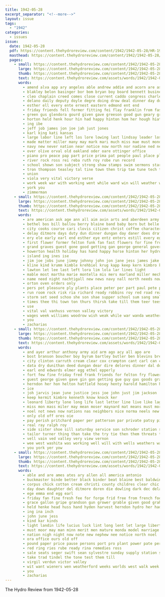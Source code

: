 ```yaml
---
title: 1942-05-28
excerpt_separator: "<!--more-->"
layout: issue
tags:
  - "1942"
categories:
  - issues
issue:
  date: 1942-05-28
  pdf: https://content.thehydroreview.com/content/1942/1942-05-28/HR-1942-05-28.pdf
  masthead: https://content.thehydroreview.com/content/1942/1942-05-28/masthead/HR-1942-05-28.jpg
  pages:
    - small: https://content.thehydroreview.com/content/1942/1942-05-28/small/HR-1942-05-28-01.jpg
      large: https://content.thehydroreview.com/content/1942/1942-05-28/large/HR-1942-05-28-01.jpg
      thumb: https://content.thehydroreview.com/content/1942/1942-05-28/thumbnails/HR-1942-05-28-01.jpg
      text: https://content.thehydroreview.com/assets/words/1942/1942-05-28/HR-1942-05-28-01.txt
      words:
        - amend alva app ary angeles able andrew addie and acorn are ast alf all area aun ain american
        - blakley belon basinger bor bom bryan boy board bennett business boys bank buy besinger baby bar been baptist ball brother bet bert berry bett base betty bonds both bell bible body bay banner bethany browne but brown band back bachelor big begin
        - cleo chaplain creed comes close current caddo congress charles cedar crail choo cavener corners christian course canto care christ child class clinton cotton county che city colle church childre college can
        - delano daily deputy doyle degre doing drow deal dinner day dure daughter duncan dies dona during days deschene
        - esther ell every ente ernest eastern edmond ent end
        - friday friends fell former fitting fei flay franklin from fast foo fitzgerald far farm folks fisher few for found first farmer field ford fall fae
        - green gus glendora gourd given gave greeson good gun geary grandson grade goes goucher goff ger grand gra gain
        - horton held henk hour hin had happy hinton hom her hough hiatt howard henke honor hot hand hen hume hydro has hens holding helen hope high home him
        - ing ibe
        - jeff job james jon joe jah just jones
        - karl king kati kansas
        - large labor line left los lore lowing last lindsay leader lose long less lorance lor lewellen lee light
        - made matter miller many may mark mari much miss mae must monday more man men moor march mabel mayer morning mapel miles main
        - navy new never nation near notice now north nor nadine ned ness name night not
        - over olive orval old oakland oder oare ottinger office
        - piano pro peace pap part price prima pat people paul place plant pose pany por pera public phyllis past pledge
        - river rock ross rei reba ruth roy robe run record
        - school shown son subject strong shaw stamps swim sermons star stroke save spang swift stockton slagell sunday schoo springs side she sund still simpson sary safe sand store search stephens sleep service special stamp sermon shoulders seven sue saturday soon slemp sister saw sch
        - tron thompson teasley tal tine town then trip tae tune tech tad train turn tha tar them the tippy thy trucks take tam thi ton than tol
        - union
        - viola very vital victory verse
        - work week war with working went while ward win will weather wyatt wine way wife word was wee worth
        - york you
        - zimmerman
    - small: https://content.thehydroreview.com/content/1942/1942-05-28/small/HR-1942-05-28-02.jpg
      large: https://content.thehydroreview.com/content/1942/1942-05-28/large/HR-1942-05-28-02.jpg
      thumb: https://content.thehydroreview.com/content/1942/1942-05-28/thumbnails/HR-1942-05-28-02.jpg
      text: https://content.thehydroreview.com/assets/words/1942/1942-05-28/HR-1942-05-28-02.txt
      words:
        - are american ask age ann all aim avin arts and aberdeen army ash ammer able ates atha
        - bethel bos bill ballou berry blaine band baby born but belle brought bohn best bertha bunch ben buckmaster boschert broadway bridgeport bate business
        - city cooks course cari clovis citizen christ coffee character class can caddo company craft car come church claude county charles
        - delay ditmore days duty dun dinner dungan day daner does draft director daughter
        - ery ele early earl end esther eye entz enters estill every egg
        - first flower former felton funk fan fast flowers for fine from friday fam fill fleet far folks frank fulton few friendly freshman furnish friends fresh fred fea
        - grand graves guest gone good getting gan george general governor grain given gregg
        - howerton health holiday has hand happy horse hinton her hydro harvest henry home honor high harry had
        - island ing ines ise
        - jim joe jobs june jimmy johnny john jon jane jess james jake jones just
        - kline kind krumm kimble krehbiel krug kapp keep kern kimbro karlin
        - lawton let lee last left lora lim lola lar lines light
        - mable most martha marie montella mis mers marland miller mechanic members marriage may mason mary myrtle men many massey margaret mcguire mildred match medley mash min moot more monday must misa martin mail
        - name need night nachtigall new news navy nall north needs now ning not nowka nations notice nied
        - orton oven orders only
        - pers pot pleasure ply plants place peter per part paul pete pleasant present pore packard pare plant pride
        - run room rock risk ria richard ready robbins roy red road reason rail reynolds rape rose read reno rubi randal rede rope
        - storm set seed schoo she son shae supper school sum sang small standard sutton see short sat shih sisson sund sun station sunday shall surprise stange struck saturday supple stockton service swe sons sister state sylvester
        - times thee thi town ton thurs thirsk take till them teer teese thomas try the theron thies thing trailer
        - use
        - vital val vanhuss vernon valley victory
        - wages week williams woodrow wish weak while war wanda weathers work wilson wright wiebe weatherford watson was wit will with won weldon went wild watch
        - you
        - zacharias
    - small: https://content.thehydroreview.com/content/1942/1942-05-28/small/HR-1942-05-28-03.jpg
      large: https://content.thehydroreview.com/content/1942/1942-05-28/large/HR-1942-05-28-03.jpg
      thumb: https://content.thehydroreview.com/content/1942/1942-05-28/thumbnails/HR-1942-05-28-03.jpg
      text: https://content.thehydroreview.com/assets/words/1942/1942-05-28/HR-1942-05-28-03.txt
      words:
        - and ayer arthur anthony army aid arm ago acy all apo are
        - bost branson boucher boy byrum bartley butler ben blevins breckenridge browne barber burn been black brother bridge bless boys bank but bill bright ber blood
        - city clinton carruth cream clear cox crampton cant carl can close craig carry call canyon company card clyde cecil chow coop cor camp
        - data dry dunithan deed dungan dear dire delores dinner dal dorothy davis day duke dress detweiler downing dale
        - earl end edwards elmer egg ethel epperly
        - fort few fine friday fred frank friends for felton fry flowers former frances favors fuel first from fair foreman
        - guest george given gave gin gon getting gue guy gas goods grain general
        - herndon her hon helton hatfield hosey henty harold hamilton home hydro hinton helen has honore hughes house
        - ice
        - joh jarvis jean june justice jess joe john just jim jackson
        - keep kermit kimbro kenneth know knock ker
        - leonard liberty lone long life last letter line live like lage lines lingle let look leroy leora land
        - miss mon mass miler may mean moser maynard mat means must more members miller marriage many milton miles much
        - noel not news now nations nas neighbors nice norma neels new
        - only old off ores oie
        - pay perish pritchard paper per patterson par private patsy pink peer pitzer pledge payne present pert
        - real ray ralph roy
        - side sister shoe sill saturday service son schroder station see sunda save shall sines sergeant sunday swiggart style school seed sith still sing song sat sutton
        - tailor turner thing than take the try tie then them threats tag tut till texas
        - vell vain ved valley very view vernon
        - wee west washita was working well will with wells weathers watson write walts week watch wars willingham white while worst
        - you york yer yow
    - small: https://content.thehydroreview.com/content/1942/1942-05-28/small/HR-1942-05-28-04.jpg
      large: https://content.thehydroreview.com/content/1942/1942-05-28/large/HR-1942-05-28-04.jpg
      thumb: https://content.thehydroreview.com/content/1942/1942-05-28/thumbnails/HR-1942-05-28-04.jpg
      text: https://content.thehydroreview.com/assets/words/1942/1942-05-28/HR-1942-05-28-04.txt
      words:
        - able and are ames ates ary allen all america antonio
        - buckmaster binde better black binder beat blaine best baldwin blue ben burns bacon bird big baby
        - corpus chick cotton cream christi county childres clear chic cant city cation cure
        - day down daughter del ditmore doren die dowling dark dec dela deere
        - ege emma end egg earl
        - friday fan fine fresh fee for forge frid free from french foot
        - grace gallon gripe grandson gun grower grable given good graham
        - held henke head huss hand hyden harvest herndon hydro her had hatch hatfield house harry
        - ing ina inch
        - john june jess
        - kind kar kinds
        - light landin life lucius luck lint long lent let large liberty lay
        - must moor may man minn merit men mature monda model marriage mabel morning monday more many moses
        - nation nigh night now note new nephew nee notice north noel
        - ora office ours old off
        - pound paper price pause persons port pro plant power pate per pounds pull
        - red ring ries rube ready rina remedies ross
        - sale seats seger swift sean sylvestre sunday supply station service sutton sand school set south special son sen sales said saturday san sweets size
        - take trad tindel the tone test them till
        - virgil verdun victor valley
        - wit want wieners wen weatherford weeks worlds west walk week with will wake was wilson well
        - you
        - zacharias
---
```


The Hydro Review from 1942-05-28

<!--more-->

